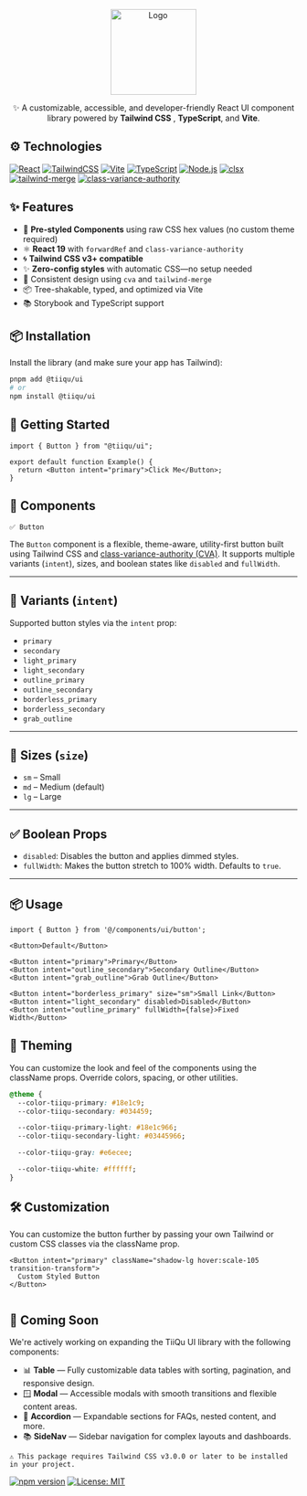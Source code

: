 <p align="center">
  <img src="https://v2.pdf2qa.org/images/logo-primary.svg" alt="Logo" width="150" />
</p>

<p align="center">
  ✨ A customizable, accessible, and developer-friendly React UI component library powered by <strong>Tailwind CSS</strong> , <strong>TypeScript</strong>, and <strong>Vite</strong>.
</p>

## ⚙️ Technologies

[![React](https://img.shields.io/badge/React-20232a?style=for-the-badge&logo=react&logoColor=61DAFB)](https://react.dev)
[![TailwindCSS](https://img.shields.io/badge/TailwindCSS-0ea5e9?style=for-the-badge&logo=tailwindcss&logoColor=white)](https://tailwindcss.com)
[![Vite](https://img.shields.io/badge/Vite-646CFF?style=for-the-badge&logo=vite&logoColor=white)](https://vitejs.dev)
[![TypeScript](https://img.shields.io/badge/TypeScript-007ACC?style=for-the-badge&logo=typescript&logoColor=white)](https://www.typescriptlang.org/)
[![Node.js](https://img.shields.io/badge/Node.js-339933?style=for-the-badge&logo=node.js&logoColor=white)](https://nodejs.org/en/download)
[![clsx](https://img.shields.io/badge/clsx-1e293b?style=for-the-badge&logo=npm&logoColor=white)](https://github.com/lukeed/clsx)
[![tailwind-merge](https://img.shields.io/badge/tw--merge-06b6d4?style=for-the-badge&logo=tailwindcss&logoColor=white)](https://github.com/dcastil/tailwind-merge)
[![class-variance-authority](https://img.shields.io/badge/CVA-8b5cf6?style=for-the-badge&logo=vercel&logoColor=white)](https://cva.style)

## ✨ Features

- 🎨 **Pre-styled Components** using raw CSS hex values (no custom theme required)
- ⚛️ **React 19** with `forwardRef` and `class-variance-authority`
- 🌀 **Tailwind CSS v3+ compatible**
- ✨ **Zero-config styles** with automatic CSS—no setup needed
- 💅 Consistent design using `cva` and `tailwind-merge`
- 📦 Tree-shakable, typed, and optimized via Vite
- 📚 Storybook and TypeScript support

## 📦 Installation

Install the library (and make sure your app has Tailwind):

```bash
pnpm add @tiiqu/ui
# or
npm install @tiiqu/ui
```

## 🚀 Getting Started

```tsx
import { Button } from "@tiiqu/ui";

export default function Example() {
  return <Button intent="primary">Click Me</Button>;
}
```

## 🧱 Components

```
✅ Button
```



The `Button` component is a flexible, theme-aware, utility-first button built using Tailwind CSS and [class-variance-authority (CVA)](https://cva.style/). 
It supports multiple variants (`intent`), sizes, and boolean states like `disabled` and `fullWidth`.

---

## 🎨 Variants (`intent`)

Supported button styles via the `intent` prop:

- `primary`
- `secondary`
- `light_primary`
- `light_secondary`
- `outline_primary`
- `outline_secondary`
- `borderless_primary`
- `borderless_secondary`
- `grab_outline`

---

## 📏 Sizes (`size`)

- `sm` – Small
- `md` – Medium (default)
- `lg` – Large

---

## ✅ Boolean Props

- `disabled`: Disables the button and applies dimmed styles.
- `fullWidth`: Makes the button stretch to 100% width. Defaults to `true`.

---

## 📦 Usage

```tsx
import { Button } from '@/components/ui/button';

<Button>Default</Button>

<Button intent="primary">Primary</Button>
<Button intent="outline_secondary">Secondary Outline</Button>
<Button intent="grab_outline">Grab Outline</Button>

<Button intent="borderless_primary" size="sm">Small Link</Button>
<Button intent="light_secondary" disabled>Disabled</Button>
<Button intent="outline_primary" fullWidth={false}>Fixed Width</Button>

```

## 🎨 Theming

You can customize the look and feel of the components using the className props. Override colors, spacing, or other utilities.


```css
@theme {
  --color-tiiqu-primary: #18e1c9;
  --color-tiiqu-secondary: #034459;

  --color-tiiqu-primary-light: #18e1c966;
  --color-tiiqu-secondary-light: #03445966;

  --color-tiiqu-gray: #e6ecee;

  --color-tiiqu-white: #ffffff;
}

```

## 🛠️ Customization

You can customize the button further by passing your own Tailwind or custom CSS classes via the className prop.

```tsx
<Button intent="primary" className="shadow-lg hover:scale-105 transition-transform">
  Custom Styled Button
</Button>


```


## 🚧 Coming Soon

We're actively working on expanding the TiiQu UI library with the following components:

- 📊 **Table** — Fully customizable data tables with sorting, pagination, and responsive design.
- 🪟 **Modal** — Accessible modals with smooth transitions and flexible content areas.
- 🧾 **Accordion** — Expandable sections for FAQs, nested content, and more.
- 📚 **SideNav** — Sidebar navigation for complex layouts and dashboards.

```
⚠️ This package requires Tailwind CSS v3.0.0 or later to be installed in your project.

```

[![npm version](https://img.shields.io/npm/v/@tiiqu/ui)](https://www.npmjs.com/package/@tiiqu/ui)
[![License: MIT](https://img.shields.io/badge/License-MIT-green.svg)](LICENSE)
